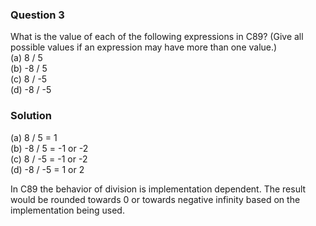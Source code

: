 ### Question 3

What is the value of each of the following expressions in C89? (Give all possible values if an expression may have more than one value.)  
(a) 8 / 5  
(b) -8 / 5  
(c) 8 / -5  
(d) -8 / -5  

### Solution

(a) 8 / 5 = 1  
(b) -8 / 5 = -1 or -2  
(c) 8 / -5 = -1 or -2  
(d) -8 / -5 = 1 or 2

In C89 the behavior of division is implementation dependent. The result would be rounded towards 0 or towards negative infinity based on the implementation being used.
